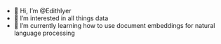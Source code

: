 - 👋 Hi, I’m @EdithIyer
- 👀 I’m interested in all things data
- 🌱 I’m currently learning how to use document embeddings for natural language processing


<!---
EdithIyer/EdithIyer is a ✨ special ✨ repository because its `README.md` (this file) appears on your GitHub profile.
You can click the Preview link to take a look at your changes.
--->

